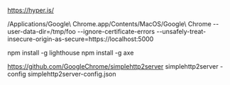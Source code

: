 https://hyper.is/


/Applications/Google\ Chrome.app/Contents/MacOS/Google\ Chrome --user-data-dir=/tmp/foo --ignore-certificate-errors --unsafely-treat-insecure-origin-as-secure=https://localhost:5000


npm install -g lighthouse
npm install -g axe


https://github.com/GoogleChrome/simplehttp2server
simplehttp2server -config simplehttp2server-config.json 

